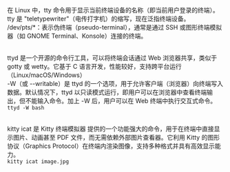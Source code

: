 在 Linux 中，tty 命令用于显示当前终端设备的名称（即当前用户登录的终端）。tty 是 "teletypewriter"（电传打字机）的缩写，现在泛指终端设备。<br>
/dev/pts/*：表示伪终端（pseudo-terminal），通常是通过 SSH 或图形终端模拟器（如 GNOME Terminal、Konsole）连接的终端。
<br><br>

ttyd 是一个开源的命令行工具，可以将终端会话通过 Web 浏览器共享，类似于 gotty 或 wetty。它基于 C 语言开发，性能较好，支持跨平台运行（Linux/macOS/Windows）<br>
-W（或 --writable）是 ttyd 的一个选项，用于允许客户端（浏览器）向终端写入数据。默认情况下，ttyd 以只读模式运行，即用户可以在浏览器中查看终端输出，但不能输入命令。加上 -W 后，用户可以在 Web 终端中执行交互式命令。<br>
`ttyd -W bash` <br><br>

kitty icat 是 Kitty 终端模拟器 提供的一个功能强大的命令，用于在终端中直接显示图片、动画甚至 PDF 文件，而无需依赖外部图片查看器。它利用 Kitty 的图形协议（Graphics Protocol）在终端内渲染图像，支持多种格式并具有高效显示能力。<br>
`kitty icat image.jpg`<br>

